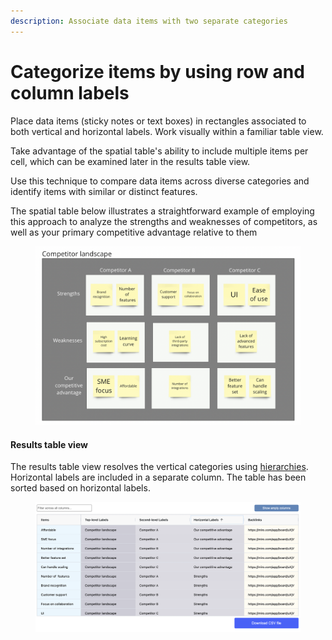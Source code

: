 ```yaml
---
description: Associate data items with two separate categories
---
```


# Categorize items by using row and column labels

Place data items (sticky notes or text boxes) in rectangles associated to both vertical and horizontal labels. Work visually within a familiar table view.&#x20;

Take advantage of the spatial table's ability to include multiple items per cell, which can be examined later in the results table view.&#x20;

Use this technique to compare data items across diverse categories and identify items with similar or distinct features.&#x20;

The spatial table below illustrates a straightforward example of employing this approach to analyze the strengths and weaknesses of competitors, as well as your primary competitive advantage relative to them

<figure><img src="../.gitbook/assets/VisualData_HorLabels_01.png" alt=""><figcaption></figcaption></figure>

#### Results table view

The results table view resolves the vertical categories using [hierarchies](categorize-using-hierarchies.md). Horizontal labels are included in a separate column. The table has been sorted based on horizontal labels.&#x20;

<figure><img src="../.gitbook/assets/VisualData_HorLabels_results_01.png" alt=""><figcaption></figcaption></figure>
